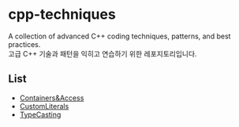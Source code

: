 # cpp-techniques
A collection of advanced C++ coding techniques, patterns, and best practices.  
고급 C++ 기술과 패턴을 익히고 연습하기 위한 레포지토리입니다.

## List  

- [Containers&Access](https://github.com/AHEAD94/cpp-techniques/tree/main/Containers%26Access/)
- [CustomLiterals](https://github.com/AHEAD94/cpp-techniques/tree/main/CustomLiterals/)
- [TypeCasting](https://github.com/AHEAD94/cpp-techniques/tree/main/TypeCasting/)

